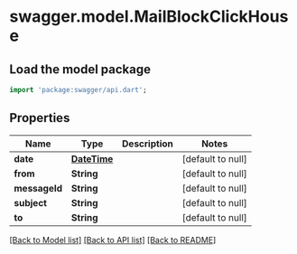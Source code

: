 # swagger.model.MailBlockClickHouse

## Load the model package
```dart
import 'package:swagger/api.dart';
```

## Properties
Name | Type | Description | Notes
------------ | ------------- | ------------- | -------------
**date** | [**DateTime**](DateTime.md) |  | [default to null]
**from** | **String** |  | [default to null]
**messageId** | **String** |  | [default to null]
**subject** | **String** |  | [default to null]
**to** | **String** |  | [default to null]

[[Back to Model list]](../README.md#documentation-for-models) [[Back to API list]](../README.md#documentation-for-api-endpoints) [[Back to README]](../README.md)

